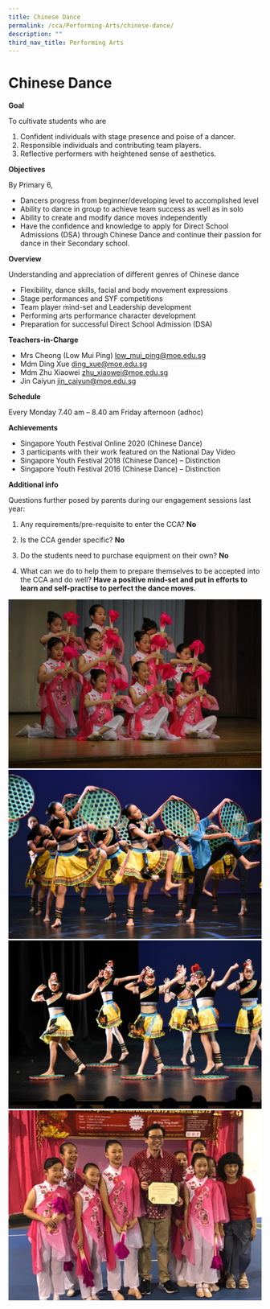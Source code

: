 ```yaml
---
title: Chinese Dance
permalink: /cca/Performing-Arts/chinese-dance/
description: ""
third_nav_title: Performing Arts
---
```


# Chinese Dance

**Goal**

To cultivate students who are

1. Confident individuals with stage presence and poise of a dancer.
2. Responsible individuals and contributing team players.
3. Reflective performers with heightened sense of aesthetics.

**Objectives**

By Primary 6,

- Dancers progress from beginner/developing level to accomplished level
- Ability to dance in group to achieve team success as well as in solo
- Ability to create and modify dance moves independently
- Have the confidence and knowledge to apply for Direct School Admissions (DSA) through Chinese Dance and continue their passion for dance in their Secondary school.

**Overview**

Understanding and appreciation of different genres of Chinese dance

- Flexibility, dance skills, facial and body movement expressions
- Stage performances and SYF competitions
- Team player mind-set and Leadership development
- Performing arts performance character development
- Preparation for successful Direct School Admission (DSA)

**Teachers-in-Charge**

- Mrs Cheong (Low Mui Ping) low_mui_ping@moe.edu.sg
- Mdm Ding Xue ding_xue@moe.edu.sg
- Mdm Zhu Xiaowei zhu_xiaowei@moe.edu.sg
- Jin Caiyun jin_caiyun@moe.edu.sg

**Schedule**

Every Monday 7.40 am – 8.40 am
Friday afternoon (adhoc)

**Achievements**

- Singapore Youth Festival Online 2020 (Chinese Dance)
- 3 participants with their work featured on the National Day Video
- Singapore Youth Festival 2018 (Chinese Dance) – Distinction
- Singapore Youth Festival 2016 (Chinese Dance) – Distinction

**Additional info**

Questions further posed by parents during our engagement sessions last year:

1. Any requirements/pre-requisite to enter the CCA? **No**

2. Is the CCA gender specific? **No**

3. Do the students need to purchase equipment on their own? **No**

4. What can we do to help them to prepare themselves to be accepted into the CCA and do well?
   **Have a positive mind-set and put in efforts to learn and self-practise to perfect the dance moves.**

![](/images/Copy%20of%20IMG_5788.jpg)
![](/images/NIK_5243.jpg)
![](/images/NIK_6266.jpg)
![](/images/UBJU7790.jpg)
